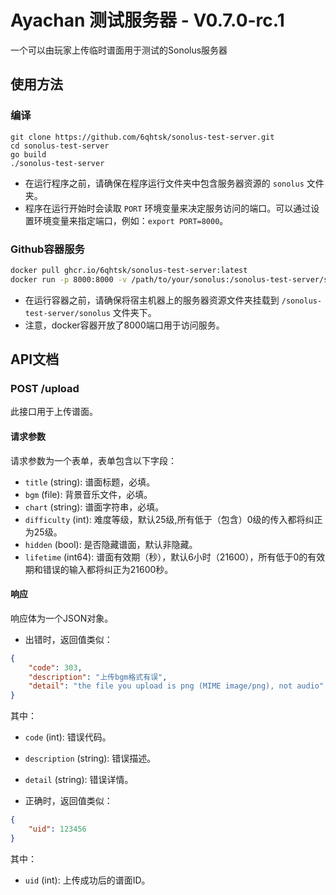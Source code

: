 # Ayachan 测试服务器 - V0.7.0-rc.1

一个可以由玩家上传临时谱面用于测试的Sonolus服务器

## 使用方法

### 编译

```shell
git clone https://github.com/6qhtsk/sonolus-test-server.git
cd sonolus-test-server
go build
./sonolus-test-server
```

- 在运行程序之前，请确保在程序运行文件夹中包含服务器资源的 `sonolus` 文件夹。
- 程序在运行开始时会读取 `PORT` 环境变量来决定服务访问的端口。可以通过设置环境变量来指定端口，例如：`export PORT=8000`。

### Github容器服务

```bash
docker pull ghcr.io/6qhtsk/sonolus-test-server:latest
docker run -p 8000:8000 -v /path/to/your/sonolus:/sonolus-test-server/sonolus ghcr.io/6qhtsk/sonolus-test-server:latest
```

- 在运行容器之前，请确保将宿主机器上的服务器资源文件夹挂载到 `/sonolus-test-server/sonolus` 文件夹下。
- 注意，docker容器开放了8000端口用于访问服务。

## API文档

### POST /upload

此接口用于上传谱面。

#### 请求参数

请求参数为一个表单，表单包含以下字段：

- `title` (string): 谱面标题，必填。
- `bgm` (file): 背景音乐文件，必填。
- `chart` (string): 谱面字符串，必填。
- `difficulty` (int): 难度等级，默认25级,所有低于（包含）0级的传入都将纠正为25级。
- `hidden` (bool): 是否隐藏谱面，默认非隐藏。
- `lifetime` (int64): 谱面有效期（秒），默认6小时（21600），所有低于0的有效期和错误的输入都将纠正为21600秒。

#### 响应

响应体为一个JSON对象。

- 出错时，返回值类似：

```json
{
	"code": 303,
	"description": "上传bgm格式有误",
	"detail": "the file you upload is png (MIME image/png), not audio"
}
```

其中：

- `code` (int): 错误代码。
- `description` (string): 错误描述。
- `detail` (string): 错误详情。

- 正确时，返回值类似：

```json
{
	"uid": 123456
}
```

其中：

- `uid` (int): 上传成功后的谱面ID。